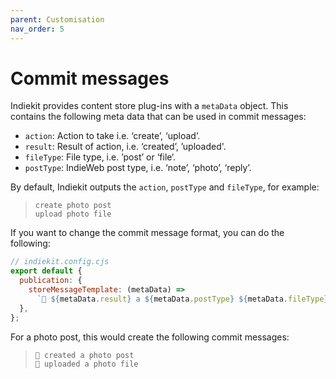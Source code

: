 ```yaml
---
parent: Customisation
nav_order: 5
---
```


# Commit messages

Indiekit provides content store plug-ins with a `metaData` object. This contains the following meta data that can be used in commit messages:

- `action`: Action to take i.e. ‘create’, ‘upload’.
- `result`: Result of action, i.e. ‘created’, ’uploaded'.
- `fileType`: File type, i.e. ’post’ or ‘file‘.
- `postType`: IndieWeb post type, i.e. ‘note’, ‘photo’, ‘reply’.

By default, Indiekit outputs the `action`, `postType` and `fileType`, for example:

> `create photo post`  
> `upload photo file`

If you want to change the commit message format, you can do the following:

```js
// indiekit.config.cjs
export default {
  publication: {
    storeMessageTemplate: (metaData) =>
      `🤖 ${metaData.result} a ${metaData.postType} ${metaData.fileType}`,
  },
};
```

For a photo post, this would create the following commit messages:

> `🤖 created a photo post`  
> `🤖 uploaded a photo file`
